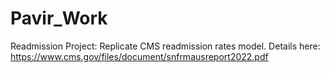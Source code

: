 # Pavir_Work

Readmission Project: Replicate CMS readmission rates model. Details here: https://www.cms.gov/files/document/snfrmausreport2022.pdf
